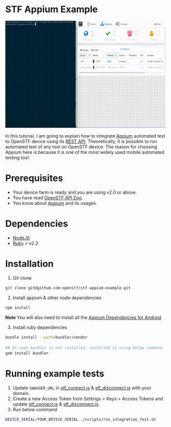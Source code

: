 # STF Appium Example

![Video](doc/demo.gif)

In this tutorial, I am going to explain how to integrate [Appium](http://appium.io/) automated test to OpenSTF device using its [REST API](). Theoretically, it is possible to run automated test of any tool on OpenSTF device. The reason for choosing Appium here is because it is one of the most widely used mobile automated testing tool.

# Prerequisites
- Your device farm is ready and you are using v2.0 or above.
- You have read [OpenSTF API Doc](https://github.com/openstf/stf/blob/master/doc/API.md).
- You know about [Appium](http://appium.io/) and its usages.

# Dependencies
- [NodeJS](https://nodejs.org/en/)
- [Ruby](https://www.ruby-lang.org/en/) > v2.2

# Installation
1. Git clone

  ```bash
  git clone git@github.com:openstf/stf-appium-example.git
  ```

2. Install appium & other node dependencies

  ```bash
  npm install
  ```
  **Note** You will also need to install all the [Appium Dependencies for Android](https://github.com/appium/appium#android-requirements)

3. Install ruby dependencies

  ```bash
  bundle install --path=bundler/vendor

  ## In case bundler is not installed, installed it using below command
  gem install bundler
  ```

# Running example tests
1. Update `SWAGGER_URL` in [stf_connect.js](scripts/stf_connect.js) & [stf_disconnect.js](scripts/stf_disconnect.js) with your domain.
2. Create a new Access Token from Settings > Keys > Access Tokens and update [stf_connect.js](scripts/stf_connect.js) & [stf_disconnect.js](scripts/stf_disconnect.js)
3. Run below command

  ```bash
  DEVICE_SERIAL=YOUR_DEVICE_SERIAL ./scripts/run_integration_test.sh
  ```
